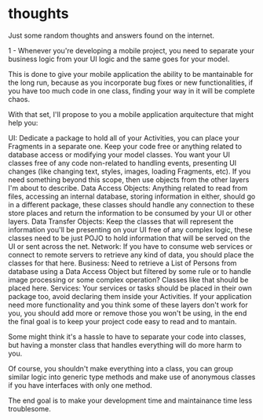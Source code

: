 # thoughts
Just some random thoughts and answers found on the internet.


1 - Whenever you're developing a mobile project, you need to separate your business logic from your UI logic and the same goes for your model.

This is done to give your mobile application the ability to be mantainable for the long run, because as you incorporate bug fixes or new functionalities, if you have too much code in one class, finding your way in it will be complete chaos.

With that set, I'll propose to you a mobile application arquitecture that might help you:

UI: Dedicate a package to hold all of your Activities, you can place your Fragments in a separate one. Keep your code free or anything related to database access or modifying your model classes. You want your UI classes free of any code non-related to handling events, presenting UI changes (like changing text, styles, images, loading Fragments, etc). If you need something beyond this scope, then use objects from the other layers I'm about to describe.
Data Access Objects: Anything related to read from files, accessing an internal database, storing information in either, should go in a different package, these classes should handle any connection to these store places and return the information to be consumed by your UI or other layers.
Data Transfer Objects: Keep the classes that will represent the information you'll be presenting on your UI free of any complex logic, these classes need to be just POJO to hold information that will be served on the UI or sent across the net.
Network: If you have to consume web services or connect to remote servers to retrieve any kind of data, you should place the classes for that here.
Business: Need to retrieve a List of Persons from database using a Data Access Object but filtered by some rule or to handle image processing or some complex operation? Classes like that should be placed here.
Services: Your services or tasks should be placed in their own package too, avoid declaring them inside your Activities.
If your application need more functionality and you think some of these layers don't work for you, you should add more or remove those you won't be using, in the end the final goal is to keep your project code easy to read and to mantain.

Some might think it's a hassle to have to separate your code into classes, but having a monster class that handles everything will do more harm to you.

Of course, you shouldn't make everything into a class, you can group similar logic into generic type methods and make use of anonymous classes if you have interfaces with only one method.

The end goal is to make your development time and maintainance time less troublesome.
